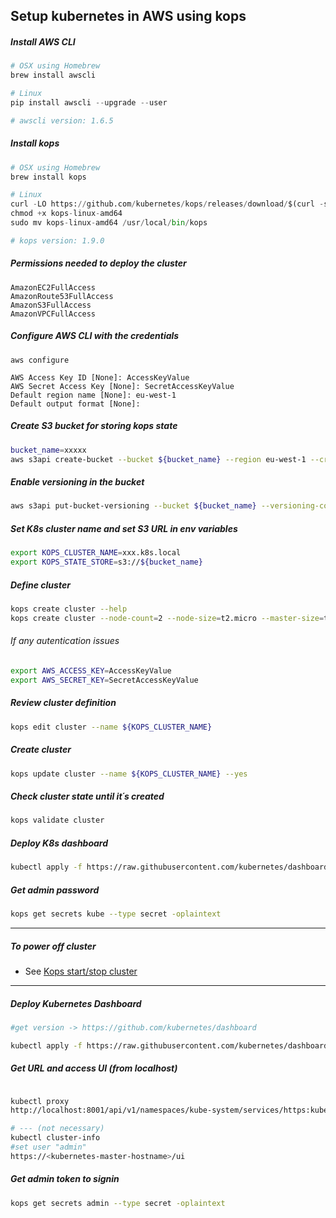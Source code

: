 ## Setup kubernetes in AWS using kops

##### Install AWS CLI
``` python
# OSX using Homebrew
brew install awscli

# Linux
pip install awscli --upgrade --user

# awscli version: 1.6.5
````

##### Install kops
```python
# OSX using Homebrew
brew install kops

# Linux
curl -LO https://github.com/kubernetes/kops/releases/download/$(curl -s https://api.github.com/repos/kubernetes/kops/releases/latest | grep tag_name | cut -d '"' -f 4)/kops-linux-amd64
chmod +x kops-linux-amd64
sudo mv kops-linux-amd64 /usr/local/bin/kops

# kops version: 1.9.0
```

##### Permissions needed to deploy the cluster
```
AmazonEC2FullAccess
AmazonRoute53FullAccess
AmazonS3FullAccess
AmazonVPCFullAccess
```

##### Configure AWS CLI with the credentials
```
aws configure

AWS Access Key ID [None]: AccessKeyValue
AWS Secret Access Key [None]: SecretAccessKeyValue
Default region name [None]: eu-west-1
Default output format [None]:
```

##### Create S3 bucket for storing kops state
```bash
bucket_name=xxxxx
aws s3api create-bucket --bucket ${bucket_name} --region eu-west-1 --create-bucket-configuration LocationConstraint=eu-west-1
```

##### Enable versioning in the bucket
```bash
aws s3api put-bucket-versioning --bucket ${bucket_name} --versioning-configuration Status=Enabled
```

##### Set K8s cluster name and set S3 URL in env variables

```bash
export KOPS_CLUSTER_NAME=xxx.k8s.local
export KOPS_STATE_STORE=s3://${bucket_name}
```

##### Define cluster
```bash
kops create cluster --help
kops create cluster --node-count=2 --node-size=t2.micro --master-size=t2.micro --zones=eu-west-1a --dns private --name=${KOPS_CLUSTER_NAME}
```

###### If any autentication issues
```bash
export AWS_ACCESS_KEY=AccessKeyValue
export AWS_SECRET_KEY=SecretAccessKeyValue
```

##### Review cluster definition
```bash
kops edit cluster --name ${KOPS_CLUSTER_NAME}
```

##### Create cluster
```bash
kops update cluster --name ${KOPS_CLUSTER_NAME} --yes
```

##### Check cluster state until it´s created
```bash
kops validate cluster
```

##### Deploy K8s dashboard
```bash
kubectl apply -f https://raw.githubusercontent.com/kubernetes/dashboard/master/aio/deploy/recommended/kubernetes-dashboard.yaml
```

##### Get admin password
```bash
kops get secrets kube --type secret -oplaintext
```

---

##### To power off cluster 
- See [Kops start/stop cluster](doc/kops_start_stop_cluster.md)

---

##### Deploy Kubernetes Dashboard
```bash
#get version -> https://github.com/kubernetes/dashboard 

kubectl apply -f https://raw.githubusercontent.com/kubernetes/dashboard/v1.10.1/src/deploy/recommended/kubernetes-dashboard.yaml
```


##### Get URL and access UI (from localhost)
```bash

kubectl proxy
http://localhost:8001/api/v1/namespaces/kube-system/services/https:kubernetes-dashboard:/proxy/

# --- (not necessary)
kubectl cluster-info
#set user "admin" 
https://<kubernetes-master-hostname>/ui
```

##### Get admin token to signin
```bash
kops get secrets admin --type secret -oplaintext
```
